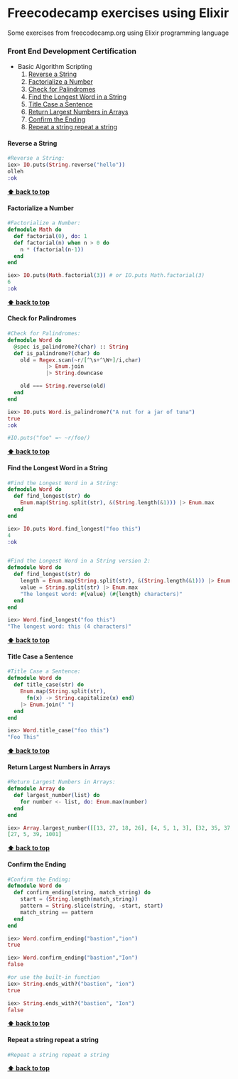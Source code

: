 # Freecodecamp exercises using Elixir
Some exercises from freecodecamp.org using Elixir programming language

### Front End Development Certification
  - Basic Algorithm Scripting
    1. [Reverse a String](#reverse-a-string)
    2. [Factorialize a Number](#factorialize-a-number)
    3. [Check for Palindromes](#check-for-palindromes)
    4. [Find the Longest Word in a String](#find-the-longest-word-in-a-string)
    5. [Title Case a Sentence](#title-case-a-sentence)
    6. [Return Largest Numbers in Arrays](#return-largest-numbers-in-arrays)
    7. [Confirm the Ending](#confirm-the-ending)
    8. [Repeat a string repeat a string](#repeat-a-string-repeat-a-string)
    
#### Reverse a String
```elixir
#Reverse a String:
iex> IO.puts(String.reverse("hello"))
olleh
:ok
```
**[⬆ back to top](#freecodecamp-exercises-using-elixir)**

#### Factorialize a Number
```elixir
#Factorialize a Number:
defmodule Math do
  def factorial(0), do: 1
  def factorial(n) when n > 0 do
    n * (factorial(n-1))
  end
end

iex> IO.puts(Math.factorial(3)) # or IO.puts Math.factorial(3)
6
:ok
```
**[⬆ back to top](#freecodecamp-exercises-using-elixir)**

#### Check for Palindromes
```elixir
#Check for Palindromes:
defmodule Word do
  @spec is_palindrome?(char) :: String
  def is_palindrome?(char) do
    old = Regex.scan(~r/[^\s+^\W+]/i,char)
            |> Enum.join
            |> String.downcase

    old === String.reverse(old)
  end
end

iex> IO.puts Word.is_palindrome?("A nut for a jar of tuna")
true
:ok

#IO.puts("foo" =~ ~r/foo/)
```
**[⬆ back to top](#freecodecamp-exercises-using-elixir)**

#### Find the Longest Word in a String
```elixir
#Find the Longest Word in a String:
defmodule Word do
  def find_longest(str) do
    Enum.map(String.split(str), &(String.length(&1))) |> Enum.max
  end
end

iex> IO.puts Word.find_longest("foo this")
4
:ok


#Find the Longest Word in a String version 2:
defmodule Word do
  def find_longest(str) do
    length = Enum.map(String.split(str), &(String.length(&1))) |> Enum.max
    value = String.split(str) |> Enum.max
    "The longest word: #{value} (#{length} characters)"
  end
end

iex> Word.find_longest("foo this")
"The longest word: this (4 characters)"
```
**[⬆ back to top](#freecodecamp-exercises-using-elixir)**

#### Title Case a Sentence
```elixir
#Title Case a Sentence:
defmodule Word do
  def title_case(str) do
    Enum.map(String.split(str),
      fn(x) -> String.capitalize(x) end)
    |> Enum.join(" ")
  end
end

iex> Word.title_case("foo this")
"Foo This"
```
**[⬆ back to top](#freecodecamp-exercises-using-elixir)**

#### Return Largest Numbers in Arrays
```elixir
#Return Largest Numbers in Arrays:
defmodule Array do
  def largest_number(list) do
    for number <- list, do: Enum.max(number)
  end
end

iex> Array.largest_number([[13, 27, 18, 26], [4, 5, 1, 3], [32, 35, 37, 39], [1000, 1001, 857, 1]])
[27, 5, 39, 1001]
```
**[⬆ back to top](#freecodecamp-exercises-using-elixir)**

#### Confirm the Ending
```elixir
#Confirm the Ending:
defmodule Word do
  def confirm_ending(string, match_string) do
    start = (String.length(match_string))
    pattern = String.slice(string, -start, start)
    match_string == pattern
  end
end

iex> Word.confirm_ending("bastion","ion")
true

iex> Word.confirm_ending("bastion","Ion")
false

#or use the built-in function
iex> String.ends_with?("bastion", "ion")
true

iex> String.ends_with?("bastion", "Ion")
false
```
**[⬆ back to top](#freecodecamp-exercises-using-elixir)**

#### Repeat a string repeat a string
```elixir
#Repeat a string repeat a string

```
**[⬆ back to top](#freecodecamp-exercises-using-elixir)**
